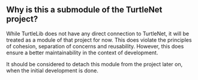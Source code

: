 ## Why is this a submodule of the TurtleNet project?
While TurtleLib does not have any direct connection to TurtleNet, it will be treated as a module of that project for now.
This does violate the principles of cohesion, separation of concerns and reusability. However, this does ensure a better
maintainability in the context of development.

It should be considered to detach this module from the project later on, when the initial development is done.